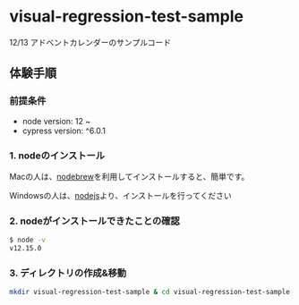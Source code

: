 # visual-regression-test-sample
12/13 アドベントカレンダーのサンプルコード

## 体験手順

### 前提条件

* node version: 12 ~
* cypress version: ^6.0.1

### 1. nodeのインストール

Macの人は、[nodebrew](https://github.com/hokaccha/nodebrew)を利用してインストールすると、簡単です。

Windowsの人は、[nodejs](https://nodejs.org/ja/download/)より、インストールを行ってください

### 2. nodeがインストールできたことの確認

```sh
$ node -v
v12.15.0
```

### 3. ディレクトリの作成&移動

```sh
mkdir visual-regression-test-sample & cd visual-regression-test-sample
```